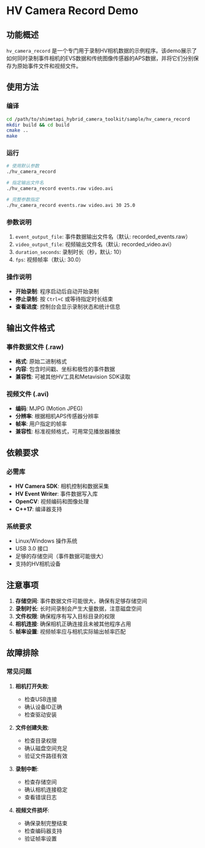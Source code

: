 # HV Camera Record Demo

## 功能概述

`hv_camera_record` 是一个专门用于录制HV相机数据的示例程序。该demo展示了如何同时录制事件相机的EVS数据和传统图像传感器的APS数据，并将它们分别保存为原始事件文件和视频文件。

## 使用方法

### 编译
```bash
cd /path/to/shimetapi_hybrid_camera_toolkit/sample/hv_camera_record
mkdir build && cd build
cmake ..
make
```

### 运行
```bash
# 使用默认参数
./hv_camera_record

# 指定输出文件名
./hv_camera_record events.raw video.avi

# 完整参数指定
./hv_camera_record events.raw video.avi 30 25.0
```

### 参数说明
1. `event_output_file`: 事件数据输出文件名（默认: recorded_events.raw）
2. `video_output_file`: 视频输出文件名（默认: recorded_video.avi）
3. `duration_seconds`: 录制时长（秒，默认: 10）
4. `fps`: 视频帧率（默认: 30.0）

### 操作说明
- **开始录制**: 程序启动后自动开始录制
- **停止录制**: 按 `Ctrl+C` 或等待指定时长结束
- **查看进度**: 控制台会显示录制状态和统计信息

## 输出文件格式

### 事件数据文件 (.raw)
- **格式**: 原始二进制格式
- **内容**: 包含时间戳、坐标和极性的事件数据
- **兼容性**: 可被其他HV工具和Metavision SDK读取

### 视频文件 (.avi)
- **编码**: MJPG (Motion JPEG)
- **分辨率**: 根据相机APS传感器分辨率
- **帧率**: 用户指定的帧率
- **兼容性**: 标准视频格式，可用常见播放器播放

## 依赖要求

### 必需库
- **HV Camera SDK**: 相机控制和数据采集
- **HV Event Writer**: 事件数据写入库
- **OpenCV**: 视频编码和图像处理
- **C++17**: 编译器支持

### 系统要求
- Linux/Windows 操作系统
- USB 3.0 接口
- 足够的存储空间（事件数据可能很大）
- 支持的HV相机设备

## 注意事项

1. **存储空间**: 事件数据文件可能很大，确保有足够存储空间
2. **录制时长**: 长时间录制会产生大量数据，注意磁盘空间
3. **文件权限**: 确保程序有写入目标目录的权限
4. **相机连接**: 确保相机正确连接且未被其他程序占用
5. **帧率设置**: 视频帧率应与相机实际输出帧率匹配

## 故障排除

### 常见问题
1. **相机打开失败**: 
   - 检查USB连接
   - 确认设备ID正确
   - 检查驱动安装

2. **文件创建失败**:
   - 检查目录权限
   - 确认磁盘空间充足
   - 验证文件路径有效

3. **录制中断**:
   - 检查存储空间
   - 确认相机连接稳定
   - 查看错误日志

4. **视频文件损坏**:
   - 确保录制完整结束
   - 检查编码器支持
   - 验证帧率设置
